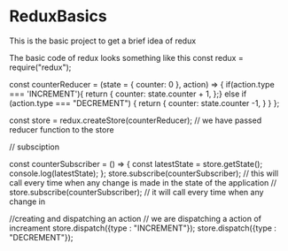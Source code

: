 # ReduxBasics

This is the basic project to get a brief idea of redux 

The basic code of redux looks something like this
const redux = require("redux");

const counterReducer = (state = { counter: 0 }, action) => {
    if(action.type === 'INCREMENT'){
  return {
    counter: state.counter + 1,
  };}
   else if (action.type === "DECREMENT") {
    return {
        counter: state.counter -1,
    }
   }
};

const store = redux.createStore(counterReducer);
// we have passed reducer function to the store

// subsciption

const counterSubscriber = () => {
  const latestState = store.getState();
  console.log(latestState);
};
store.subscribe(counterSubscriber); // this will call every time when any change is made in the state of the application
// store.subscribe(counterSubscriber); // it will call every time when any change in



//creating and dispatching an action 
// we are dispatching a action of increament
store.dispatch({type : "INCREMENT"});
store.dispatch({type : "DECREMENT"});

